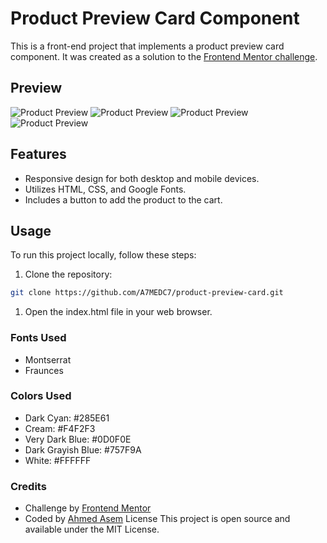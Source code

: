 # Product Preview Card Component

This is a front-end project that implements a product preview card component. It was created as a solution to the [Frontend Mentor challenge](https://www.frontendmentor.io/challenges/product-preview-card-component-cfArpWshJ).

## Preview

![Product Preview]()
![Product Preview]()
![Product Preview]()
![Product Preview]()

## Features

- Responsive design for both desktop and mobile devices.
- Utilizes HTML, CSS, and Google Fonts.
- Includes a button to add the product to the cart.

## Usage

To run this project locally, follow these steps:

1. Clone the repository:

```bash
git clone https://github.com/A7MEDC7/product-preview-card.git
```
1. Open the index.html file in your web browser.
 ### Fonts Used
- Montserrat
- Fraunces
### Colors Used
- Dark Cyan: #285E61
- Cream: #F4F2F3
- Very Dark Blue: #0D0F0E
- Dark Grayish Blue: #757F9A
- White: #FFFFFF
### Credits
- Challenge by [Frontend Mentor](https://www.frontendmentor.io/challenges/product-preview-card-component-cfArpWshJ)
- Coded by [Ahmed Asem](https://linktr.ee/codewithasem)
License
This project is open source and available under the MIT License.

